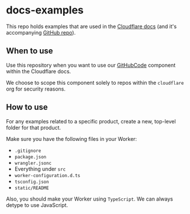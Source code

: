 # docs-examples

This repo holds examples that are used in the [Cloudflare docs](https://developers.cloudflare.com) (and it's accompanying [GitHub repo](https://github.com/cloudflare/cloudflare-docs)).

## When to use

Use this repository when you want to use our [GitHubCode](https://developers.cloudflare.com/style-guide/components/github-code/) component within the Cloudflare docs.

We choose to scope this component solely to repos within the `cloudflare` org for security reasons.

## How to use

For any examples related to a specific product, create a new, top-level folder for that product.

Make sure you have the following files in your Worker:

- `.gitignore`
- `package.json`
- `wrangler.jsonc`
- Everything under `src`
- `worker-configuration.d.ts`
- `tsconfig.json`
- `static/README` 

Also, you should make your Worker using `TypeScript`. We can always detype to use JavaScript.